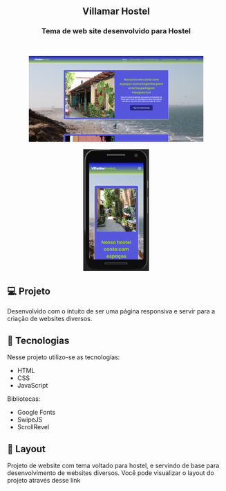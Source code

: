 <h2 align="center">
  Villamar Hostel
</h2>
<h3 align="center">
  Tema de web site desenvolvido para Hostel
</h3>

<br>

<p align="center">
  <img alt="website" src="assets/fotos/web.PNG" width="80%">
</p>
<p align="center">
  <img alt="website" src="assets/fotos/mobile.PNG" width="30%">
</p>



## 💻 Projeto
Desenvolvido com o intuito de ser uma página responsiva e servir para a criação de websites diversos.

## :rocket: ​Tecnologias

Nesse projeto utilizo-se as tecnologias:

- HTML
- CSS
- JavaScript

Bibliotecas:

* Google Fonts
* SwipeJS
* ScrollRevel


## 🔖 Layout

Projeto de website com tema voltado para hostel, e servindo de base para desenvolvimento de websites diversos.
Você pode visualizar o layout do projeto através desse link 


